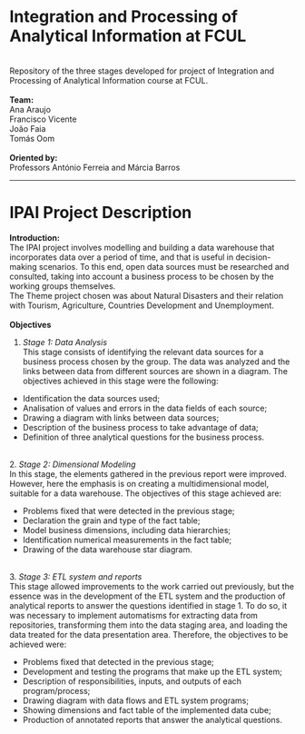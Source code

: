 # Integration and Processing of Analytical Information at FCUL
\
Repository of the three stages developed for project of Integration and Processing of Analytical Information course at FCUL.
\
\
**Team:**
\
Ana Araujo\
Francisco  Vicente\
João Faia\
Tomás Oom
\
\
**Oriented by:** \
Professors António Ferreia and Márcia Barros

-----------------------------------------------------------------------------------------------------------------------------------------

# IPAI Project Description
**Introduction:**\
The IPAI project involves modelling and building a data warehouse that incorporates data over a period of time, and that is useful in decision-making scenarios. To this end, open data sources must be researched and consulted, taking into account a business process to be chosen by the working groups themselves.
\
The Theme project chosen was about Natural Disasters and their relation with Tourism, Agriculture, Countries Development and Unemployment.
\
\
**Objectives**

1. *Stage 1: Data Analysis*\
 This stage consists of identifying the relevant data sources for a business process chosen by the group. The data was analyzed and the links between data 
from different sources are shown in a diagram. The objectives achieved in this stage were the following:
 
 - Identification the data sources used; 
 - Analisation of values and errors in the data fields of each source; 
 - Drawing a diagram with links between data sources; 
 - Description of the  business process to take advantage of data; 
 - Definition of three analytical questions for the business process. 

\
2. *Stage 2: Dimensional Modeling*\
 In this stage, the elements gathered in the previous report were improved. However, here the emphasis is on creating a multidimensional model, suitable for a data warehouse. The objectives of this stage achieved are:

 - Problems fixed that were detected in the previous stage;
 - Declaration the grain and type of the fact table;
 - Model business dimensions, including data hierarchies;
 - Identification numerical measurements in the fact table;
 - Drawing of  the data warehouse star diagram.

\
3. *Stage 3: ETL system and reports*\
This stage allowed improvements to the work carried out previously, but the essence was in the development of the ETL system and the production of analytical reports to answer the questions identified in stage 1. To do so, it was necessary to implement automatisms for extracting data from repositories, transforming them into the data staging area, and loading the data treated for the data presentation area. Therefore, the objectives to be achieved were:

- Problems fixed that detected in the previous stage;
- Development and testing the programs that make up the ETL system;
- Description of responsibilities, inputs, and outputs of each program/process;
- Drawing diagram with data flows and ETL system programs;
- Showing dimensions and fact table of the implemented data cube;
- Production of annotated reports that answer the analytical questions.
